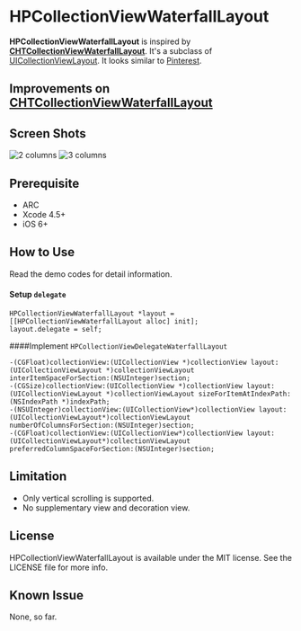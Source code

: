 HPCollectionViewWaterfallLayout
===============================

**HPCollectionViewWaterfallLayout** is inspired by **[CHTCollectionViewWaterfallLayout]**. It's a subclass of [UICollectionViewLayout].
It looks similar to [Pinterest].

Improvements on [CHTCollectionViewWaterfallLayout]
------------
Screen Shots
------------
![2 columns](https://raw.github.com/chiahsien/UICollectionViewWaterfallLayout/master/Screenshots/2-columns.png)
![3 columns](https://raw.github.com/chiahsien/UICollectionViewWaterfallLayout/master/Screenshots/3-columns.png)

Prerequisite
------------
* ARC
* Xcode 4.5+
* iOS 6+

How to Use
----------
Read the demo codes for detail information.

#### Setup `delegate`
``` objc
HPCollectionViewWaterfallLayout *layout = [[HPCollectionViewWaterfallLayout alloc] init];
layout.delegate = self;
```

####Implement `HPCollectionViewDelegateWaterfallLayout`
``` objc
-(CGFloat)collectionView:(UICollectionView *)collectionView layout:(UICollectionViewLayout *)collectionViewLayout interItemSpaceForSection:(NSUInteger)section;
-(CGSize)collectionView:(UICollectionView *)collectionView layout:(UICollectionViewLayout *)collectionViewLayout sizeForItemAtIndexPath:(NSIndexPath *)indexPath;
-(NSUInteger)collectionView:(UICollectionView*)collectionView layout:(UICollectionViewLayout*)collectionViewLayout numberOfColumnsForSection:(NSUInteger)section;
-(CGFloat)collectionView:(UICollectionView*)collectionView layout:(UICollectionViewLayout*)collectionViewLayout preferredColumnSpaceForSection:(NSUInteger)section;
```

Limitation
----------
* Only vertical scrolling is supported.
* No supplementary view and decoration view.

License
-------
HPCollectionViewWaterfallLayout is available under the MIT license. See the LICENSE file for more info.

Known Issue
-----------
None, so far.

[CHTCollectionViewWaterfallLayout]: https://github.com/chiahsien/CHTCollectionViewWaterfallLayout
[UICollectionView]: http://developer.apple.com/library/ios/#documentation/uikit/reference/UICollectionView_class/Reference/Reference.html
[UICollectionViewLayout]: http://developer.apple.com/library/ios/#documentation/uikit/reference/UICollectionViewLayout_class/Reference/Reference.html
[Pinterest]: http://pinterest.com/
